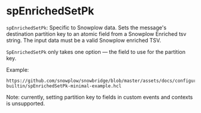 # spEnrichedSetPk

`spEnrichedSetPk`: Specific to Snowplow data. Sets the message's destination partition key to an atomic field from a Snowplow Enriched tsv string.  The input data must be a valid Snowplow enriched TSV.

`SpEnrichedSetPk` only takes one option — the field to use for the partition key.

Example:

```hcl reference
https://github.com/snowplow/snowbridge/blob/master/assets/docs/configuration/transformations/snowplow-builtin/spEnrichedSetPk-minimal-example.hcl
```

Note: currently, setting partition key to fields in custom events and contexts is unsupported.